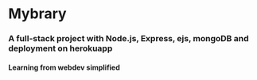 # Mybrary

### A full-stack project with Node.js, Express, ejs, mongoDB and deployment on herokuapp
#### Learning from webdev simplified
